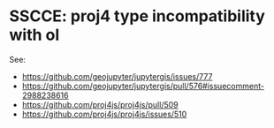 # SSCCE: proj4 type incompatibility with ol

See: 

* https://github.com/geojupyter/jupytergis/issues/777
* https://github.com/geojupyter/jupytergis/pull/576#issuecomment-2988238616
* https://github.com/proj4js/proj4js/pull/509
* https://github.com/proj4js/proj4js/issues/510
